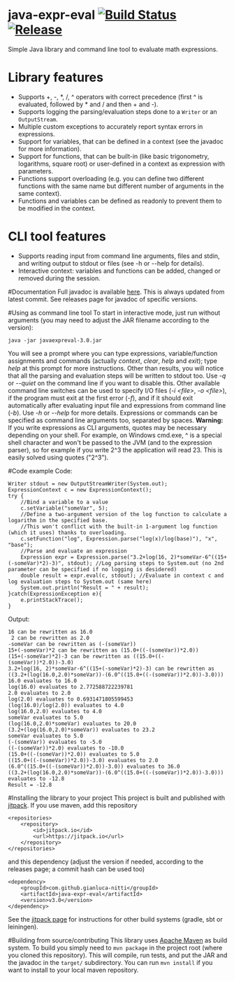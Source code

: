 # java-expr-eval [![Build Status](https://travis-ci.org/gianluca-nitti/java-expr-eval.svg?branch=master)](https://travis-ci.org/gianluca-nitti/java-expr-eval) [![Release](https://jitpack.io/v/gianluca-nitti/java-expr-eval.svg)](https://jitpack.io/#gianluca-nitti/java-expr-eval)
Simple Java library and command line tool to evaluate math expressions.

# Library features
* Supports +, -, *, /, ^ operators with correct precedence (first ^ is evaluated, followed by * and / and then + and -).
* Supports logging the parsing/evaluation steps done to a `Writer` or an `OutputStream`.
* Multiple custom exceptions to accurately report syntax errors in expressions.
* Support for variables, that can be defined in a context (see the javadoc for more information).
* Support for functions, that can be built-in (like basic trigonometry, logarithms, square root) or user-defined in a context as expression with parameters.
* Functions support overloading (e.g. you can define two different functions with the same name but different number of arguments in the same context).
* Functions and variables can be defined as readonly to prevent them to be modified in the context.

# CLI tool features
* Supports reading input from command line arguments, files and stdin, and writing output to stdout or files (see -h or --help for details).
* Interactive context: variables and functions can be added, changed or removed during the session.

#Documentation
Full javadoc is available [here](https://jitpack.io/com/github/gianluca-nitti/java-expr-eval/-SNAPSHOT/javadoc/overview-summary.html).
This is always updated from latest commit. See releases page for javadoc of specific versions.

#Using as command line tool
To start in interactive mode, just run without arguments (you may need to adjust the JAR filename according to the version):
```
java -jar javaexpreval-3.0.jar
```
You will see a prompt where you can type expressions, variable/function assignments and commands (actually *context*, *clear*, *help* and *exit*); type *help* at this prompt for more instructions.
Other than results, you will notice that all the parsing and evaluation steps will be written to stdout too. Use *-q* or *--quiet* on the command line if you want to disable this.
Other available command line switches can be used to specify I/O files (*-i &lt;file&gt;*, *-o &lt;file&gt;*), if the program must exit at the first error (*-f*), and if it should exit automatically after evaluating input file and expressions from command line (*-b*). Use *-h* or *--help* for more details.
Expressions or commands can be specified as command line arguments too, separated by spaces.
**Warning:** If you write expressions as CLI arguments, quotes may be necessary depending on your shell. For example, on Windows cmd.exe, ^ is a special shell character and won't be passed to the JVM (and to the expression parser), so for example if you write 2^3 the application will read 23. This is easily solved using quotes ("2^3").

#Code example
Code:
```
Writer stdout = new OutputStreamWriter(System.out);
ExpressionContext c = new ExpressionContext();
try {
    //Bind a variable to a value
    c.setVariable("someVar", 5);
    //Define a two-argument version of the log function to calculate a logarithm in the specified base.
    //This won't conflict with the built-in 1-argument log function (which it uses) thanks to overloading.
    c.setFunction("log", Expression.parse("log(x)/log(base)"), "x", "base");
    //Parse and evaluate an expression
    Expression expr = Expression.parse("3.2+log(16, 2)*someVar-6^((15+(-someVar)*2)-3)", stdout); //Log parsing steps to System.out (no 2nd parameter can be specified if no logging is desidered)
    double result = expr.eval(c, stdout); //Evaluate in context c and log evaluation steps to System.out (same here)
    System.out.println("Result = " + result);
}catch(ExpressionException e){
    e.printStackTrace();
}
```
Output:
```
16 can be rewritten as 16.0
 2 can be rewritten as 2.0
-someVar can be rewritten as (-(someVar))
15+(-someVar)*2 can be rewritten as (15.0+((-(someVar))*2.0))
(15+(-someVar)*2)-3 can be rewritten as ((15.0+((-(someVar))*2.0))-3.0)
3.2+log(16, 2)*someVar-6^((15+(-someVar)*2)-3) can be rewritten as ((3.2+(log(16.0,2.0)*someVar))-(6.0^((15.0+((-(someVar))*2.0))-3.0)))
16.0 evaluates to 16.0
log(16.0) evaluates to 2.772588722239781
2.0 evaluates to 2.0
log(2.0) evaluates to 0.6931471805599453
(log(16.0)/log(2.0)) evaluates to 4.0
log(16.0,2.0) evaluates to 4.0
someVar evaluates to 5.0
(log(16.0,2.0)*someVar) evaluates to 20.0
(3.2+(log(16.0,2.0)*someVar)) evaluates to 23.2
someVar evaluates to 5.0
(-(someVar)) evaluates to -5.0
((-(someVar))*2.0) evaluates to -10.0
(15.0+((-(someVar))*2.0)) evaluates to 5.0
((15.0+((-(someVar))*2.0))-3.0) evaluates to 2.0
(6.0^((15.0+((-(someVar))*2.0))-3.0)) evaluates to 36.0
((3.2+(log(16.0,2.0)*someVar))-(6.0^((15.0+((-(someVar))*2.0))-3.0))) evaluates to -12.8
Result = -12.8
```

#Installing the library to your project
This project is built and published with [jitpack](https://jitpack.io).
If you use maven, add this repository
```
<repositories>
    <repository>
        <id>jitpack.io</id>
        <url>https://jitpack.io</url>
    </repository>
</repositories>
```
and this dependency (adjust the version if needed, according to the releases page; a commit hash can be used too)
```
<dependency>
    <groupId>com.github.gianluca-nitti</groupId>
    <artifactId>java-expr-eval</artifactId>
    <version>v3.0</version>
</dependency>
```
See the [jitpack page](https://jitpack.io/#gianluca-nitti/java-expr-eval/) for instructions for other build systems (gradle, sbt or leiningen).

#Building from source/contributing
This library uses [Apache Maven](https://maven.apache.org/) as build system.
To build you simply need to `mvn package` in the project root (where you cloned this repository). This will compile, run tests, and put the JAR and the javadoc in the `target/` subdirectory.
You can run `mvn install` if you want to install to your local maven repository.